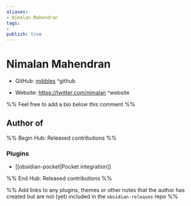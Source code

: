 ```yaml
---
aliases:
- Nimalan Mahendran
tags:
- 
publish: true
---
```


# Nimalan Mahendran

- GitHub: [nybbles](https://github.com/nybbles/) ^github
<!-- - Discord: `@` ^discord-->
- Website: <https://twitter.com/nimalan> ^website
<!-- - [[Publish sites|Publish site]]: ^publish-->

%% Feel free to add a bio below this comment %%


## Author of

%% Begin Hub: Released contributions %%
### Plugins
- [[obsidian-pocket|Pocket integration]]

%% End Hub: Released contributions %%

%% Add links to any plugins, themes or other notes that the author has created but are not (yet) included in the `obsidian-releases` repo %%

<!--
### Unlisted plugins

- 
-->

<!--
### Others

- 
-->

<!--
## Sponsor this author

- [[GitHub sponsors]]: [Sponsor @nybbles on GitHub Sponsors](https://github.com/sponsors/nybbles) ^github-sponsor
- [[Buy me a coffee]]: ^buy-me-a-coffee
- [[PayPal]]: ^paypal
- [[Patreon]]: ^patreon

-->

<!--
## Follow this author

- [[YouTube Channels|On YouTube]]: ^youtube
- Twitter: ^twitter
- ...
-->